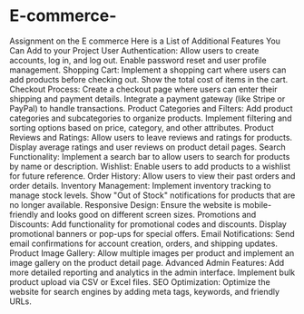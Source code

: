 # E-commerce-
Assignment on the E commerce
Here is a List of Additional Features You Can Add to your Project
User Authentication:
Allow users to create accounts, log in, and log out.
Enable password reset and user profile management.
Shopping Cart:
Implement a shopping cart where users can add products before checking out.
Show the total cost of items in the cart.
Checkout Process:
Create a checkout page where users can enter their shipping and payment details.
Integrate a payment gateway (like Stripe or PayPal) to handle transactions.
Product Categories and Filters:
Add product categories and subcategories to organize products.
Implement filtering and sorting options based on price, category, and other attributes.
Product Reviews and Ratings:
Allow users to leave reviews and ratings for products.
Display average ratings and user reviews on product detail pages.
Search Functionality:
Implement a search bar to allow users to search for products by name or description.
Wishlist:
Enable users to add products to a wishlist for future reference.
Order History:
Allow users to view their past orders and order details.
Inventory Management:
Implement inventory tracking to manage stock levels.
Show "Out of Stock" notifications for products that are no longer available.
Responsive Design:
Ensure the website is mobile-friendly and looks good on different screen sizes.
Promotions and Discounts:
Add functionality for promotional codes and discounts.
Display promotional banners or pop-ups for special offers.
Email Notifications:
Send email confirmations for account creation, orders, and shipping updates.
Product Image Gallery:
Allow multiple images per product and implement an image gallery on the product detail page.
Advanced Admin Features:
Add more detailed reporting and analytics in the admin interface.
Implement bulk product upload via CSV or Excel files.
SEO Optimization:
Optimize the website for search engines by adding meta tags, keywords, and friendly URLs.
